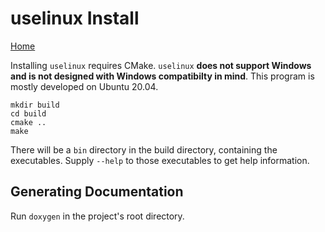 # uselinux Install
[Home](/README.md)

Installing `uselinux` requires CMake. `uselinux` **does not support Windows and is not designed with Windows compatibilty in mind**. This program is mostly developed on Ubuntu 20.04.

```
mkdir build
cd build
cmake ..
make
```

There will be a `bin` directory in the build directory, containing the executables. Supply `--help` to those executables to get help information.


## Generating Documentation

Run `doxygen` in the project's root directory.
